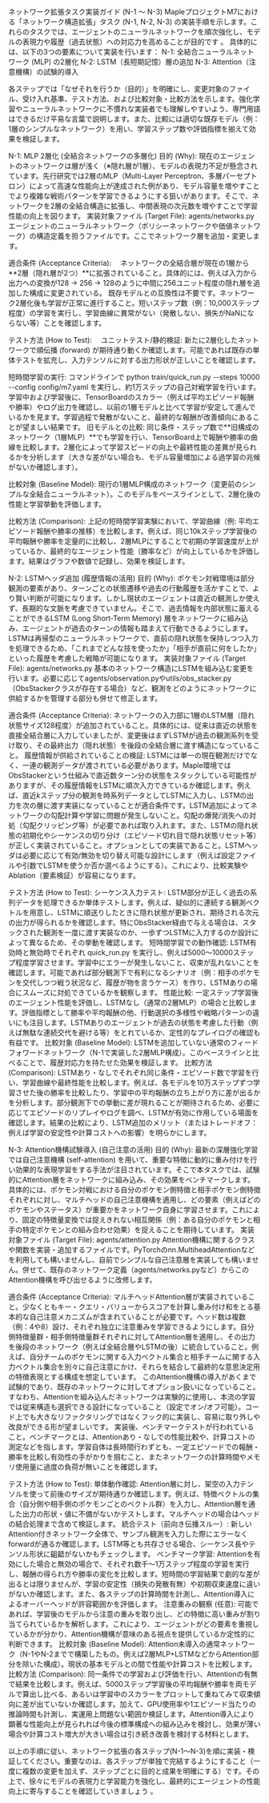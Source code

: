 ネットワーク拡張タスク実装ガイド (N-1 ～ N-3)
MapleプロジェクトM7における「ネットワーク構造拡張」タスク (N-1, N-2, N-3) の実装手順を示します。これらのタスクでは、エージェントのニューラルネットワークを順次強化し、モデルの表現力や履歴（過去状態）への対応力を高めることが目的です
。
具体的には、以下の3つの要素について実装を行います：
N-1: 全結合ニューラルネットワーク (MLP) の2層化
N-2: LSTM（長短期記憶）層の追加
N-3: Attention（注意機構）の試験的導入

各ステップでは「なぜそれを行うか（目的）」を明確にし、変更対象のファイル、受け入れ基準、テスト方法、および比較対象・比較方法を示します。強化学習やニューラルネットワークに不慣れな実装者でも理解しやすいよう、専門用語はできるだけ平易な言葉で説明します。また、比較には適切な既存モデル（例：1層のシンプルなネットワーク）を用い、学習ステップ数や評価指標を揃えて効果を検証します。

N-1: MLP 2層化 (全結合ネットワークの多層化)
目的 (Why): 現在のエージェントのネットワークは層が浅く（※隠れ層が1層）、モデルの表現力不足が懸念されています。先行研究では2層のMLP（Multi-Layer Perceptron、多層パーセプトロン）によって高速な性能向上が達成された例があり、モデル容量を増やすことでより複雑な戦術パターンを学習できるようにする狙いがあります。そこで、ネットワークを2層の全結合構造に拡張し、中間表現の次元数を増やすことで学習性能の向上を図ります。 
実装対象ファイル (Target File): 
agents/networks.pyエージェントのニューラルネットワーク（ポリシーネットワークや価値ネットワーク）の構造定義を担うファイルです。ここでネットワーク層を追加・変更します。 

適合条件 (Acceptance Criteria):　
ネットワークの全結合層が現在の1層から**2層（隠れ層が2つ）**に拡張されていること。具体的には、例えば入力から出力への変換が128 → 256 → 128のように中間に256ユニット程度の隠れ層を追加した構成に変更されている。
既存モデルとの互換性は不要です。ネットワーク2層化後も学習が正常に進行すること。短いステップ数（例：10,000ステップ程度）の学習を実行し、学習曲線に異常がない（発散しない、損失がNaNにならない等）ことを確認します。

テスト方法 (How to Test):　
ユニットテスト/静的検証: 新たに2層化したネットワークで順伝播 (forward) が期待通り動くか確認します。可能であれば既存の単体テストを拡充し、入力テンソルに対する出力形状が正しいことを確認します。

短時間学習の実行: 
コマンドラインで python train/quick_run.py --steps 10000 --config config/m7.yaml を実行し、約1万ステップの自己対戦学習を行います。学習中および学習後に、TensorBoardのスカラー（例えば平均エピソード報酬や勝率）やログ出力を確認し、以前の1層モデルと比べて学習が安定して進んでいるかを見ます。学習過程で発散がないこと、最終的な報酬が改善傾向にあることが望ましい結果です。
旧モデルとの比較: 同じ条件・ステップ数で**旧構成のネットワーク（1層MLP）**でも学習を行い、TensorBoard上で報酬や勝率の曲線を比較します。2層化によって学習スピードの向上や最終性能の差異が見られるかを分析します（大きな差がない場合も、モデル容量増加による過学習の兆候がないか確認します）。

比較対象 (Baseline Model): 
現行の1層MLP構成のネットワーク（変更前のシンプルな全結合ニューラルネット）。このモデルをベースラインとして、2層化後の性能と学習挙動を評価します。 

比較方法 (Comparison): 
上記の短時間学習実験において、学習曲線（例: 平均エピソード報酬や勝率の推移）を比較します。例えば、同じ10kステップ学習後の平均報酬や勝率を定量的に比較し、2層MLPにすることで初期の学習速度が上がっているか、最終的なエージェント性能（勝率など）が向上しているかを評価します。結果はグラフや数値で記録し、効果を検証します。


N-2: LSTMヘッダ追加 (履歴情報の活用)
目的 (Why): ポケモン対戦環境は部分観測の要素があり、ターンごとの状態遷移や過去の行動履歴を活かすことで、より賢い判断が可能になります。しかし現状のエージェントは直近の観測しか使えず、長期的な文脈を考慮できていません。そこで、過去情報を内部状態に蓄えることができるLSTM (Long Short-Term Memory) 層をネットワークに組み込み、エージェントが過去のターンの情報も踏まえて行動できるようにします。LSTMは再帰型のニューラルネットワークで、直前の隠れ状態を保持しつつ入力を処理できるため、「これまでどんな技を使ったか」「相手が直前に何をしたか」といった履歴を考慮した戦略が可能になります。 
実装対象ファイル (Target File): agents/networks.py
基本のネットワーク構造にLSTMを組み込む変更を行います。必要に応じてagents/observation.pyやutils/obs_stacker.py（ObsStackerクラスが存在する場合）など、観測をどのようにネットワークに供給するかを管理する部分も併せて修正します。 

適合条件 (Acceptance Criteria):
ネットワークの入力部に1層のLSTM層（隠れ状態サイズ128程度）が追加されていること。具体的には、従来は直近の状態を直接全結合層に入力していましたが、変更後はまずLSTMが過去の観測系列を受け取り、その最終出力（隠れ状態）を後段の全結合層に渡す構造になっていること。
履歴情報が供給されていることの検証: LSTMには単一の現在観測だけでなく、一連の観測データが渡されている必要があります。Maple環境ではObsStackerという仕組みで直近数ターン分の状態をスタックしている可能性がありますが、その履歴情報をLSTMに順次入力できているか確認します。例えば、直近$k$ステップ分の観測を時系列データとしてLSTMに入力し、LSTMの出力を次の層に渡す実装になっていることが適合条件です。LSTM追加によってネットワークの勾配計算や学習に問題が発生しないこと。勾配の爆発/消失への対処（勾配クリッピング等）が必要であれば取り入れます。また、LSTMの隠れ状態の初期化やシーケンスの切り分け（エピソード切れ目で隠れ状態リセット等）が正しく実装されていること。オプションとしての実装であること。LSTMヘッダは必要に応じて有効/無効を切り替え可能な設計にします（例えば設定ファイルや引数でLSTMを使うか否か選べるようにする）。これにより、比較実験やAblation（要素検証）が容易になります。

テスト方法 (How to Test):
シーケンス入力テスト: LSTM部分が正しく過去の系列データを処理できるか単体テストします。例えば、疑似的に連続する観測ベクトルを用意し、LSTMに順送りしたときに隠れ状態が更新され、期待される次元の出力が得られるかを確認します。特にObsStacker経由で与える場合は、スタックされた観測を一度に渡す実装なのか、一歩ずつLSTMに入力するのか設計によって異なるため、その挙動を確認します。
短時間学習での動作確認: LSTM有効時と無効時でそれぞれ quick_run.py を実行し、例えば5000～10000ステップ程度学習させます。学習中にエラーが発生しないこと、収束が乱れないことを確認します。可能であれば部分観測下で有利になるシナリオ（例：相手のポケモンを交代しつつ戦う状況など、履歴が物を言うケース）を作り、LSTMありの場合にスムーズに対処できているかを観察します。
性能比較: 一定ステップ学習後のエージェント性能を評価し、LSTMなし（通常の2層MLP）の場合と比較します。評価指標として勝率や平均報酬の他、行動選択の多様性や戦略パターンの違いにも注目します。LSTMありのエージェントが過去の状態を考慮した行動（例えば無駄な連続交代を避ける等）をとれているか、定性的なプレイログの確認も有益です。
比較対象 (Baseline Model): LSTMを追加していない通常のフィードフォワードネットワーク（N-1で実装した2層MLP構成）。このベースラインと比べることで、履歴対応力を持たせた効果を検証します。 比較方法 (Comparison): LSTMあり・なしでそれぞれ同じ条件・エピソード数で学習を行い、学習曲線や最終性能を比較します。例えば、各モデルを10万ステップずつ学習させた後の勝率を比較したり、学習中の平均報酬の立ち上がり方に差が出るかを分析します。部分観測下での挙動に差が現れることが期待されるため、必要に応じてエピソードのリプレイやログを調べ、LSTMが有効に作用している場面を確認します。結果の比較により、LSTM追加のメリット（またはトレードオフ：例えば学習の安定性や計算コストへの影響）を明らかにします。

N-3: Attention機構試験導入 (自己注意の活用)
目的 (Why): 最新の深層強化学習では自己注意機構 (self-attention) を用いて、重要な特徴に動的に重み付けを行い効果的な表現学習をする手法が注目されています。そこで本タスクでは、試験的にAttention層をネットワークに組み込み、その効果をベンチマークします。具体的には、ポケモン対戦における自分のポケモン側特徴と相手ポケモン側特徴それぞれに対し、マルチヘッドの自己注意機構を適用し、どの要素（例えばどのポケモンやステータス）が重要かをネットワーク自身に学習させます。これにより、固定の特徴量変換では捉えきれない相互関係（例：ある自分のポケモンと相手の特定ポケモンとの組み合わせ効果）を捉えることを期待しています。 
実装対象ファイル (Target File): agents/attention.py
Attention機構に関するクラスや関数を実装・追加するファイルです。PyTorchのnn.MultiheadAttentionなどを利用しても構いませんし、自前でシンプルな自己注意層を実装しても構いません。併せて、既存のネットワーク定義（agents/networks.pyなど）からこのAttention機構を呼び出せるように改修します。 

適合条件 (Acceptance Criteria):
マルチヘッドAttention層が実装されていること。少なくともキー・クエリ・バリューからスコアを計算し重み付け和をとる基本的な自己注意メカニズムが含まれていることが必要です。ヘッド数は複数（例：4や8）設け、それぞれ独立に注意重みを学習できるようにします。自分側特徴量群・相手側特徴量群それぞれに対してAttention層を適用し、その出力を後段のネットワーク（例えば全結合層やLSTMの後）に統合していること。例えば、自分チームのポケモンに関する入力ベクトル集合と相手チームに関する入力ベクトル集合を別々に自己注意にかけ、それらを結合して最終的な意思決定用の特徴表現とする構成を想定しています。
このAttention機構の導入があくまで試験的であり、既存のネットワークに対してオプション扱いになっていること。すなわち、Attentionを組み込んだネットワークは実験的に使用し、本流の学習では従来構造も選択できる設計になっていること（設定でオン/オフ可能）。コード上でも大きなリファクタリングではなくフック的に実装し、容易に取り外しや改良ができる形が望ましいです。
実装後、ベンチマークテストが行われていること。ベンチマークとは、Attentionあり・なしでの性能比較や、計算コストの測定などを指します。学習自体は長時間行わずとも、一定エピソードでの報酬・勝率を比較し有効性の手がかりを掴むこと、またネットワークの計算時間やメモリ使用量に過度の負荷が無いことを確認します。

テスト方法 (How to Test):
単体動作確認: Attention層に対し、架空の入力テンソルを使って前後のサイズが期待通りか確認します。例えば、特徴ベクトルの集合（自分側や相手側のポケモンごとのベクトル群）を入力し、Attention層を通した出力の形状・値に不備がないかテストします。マルチヘッドの場合はヘッドの結合処理まで含めて検証します。
統合テスト（前向き伝播スルー）: 新しいAttention付きネットワーク全体で、サンプル観測を入力した際にエラーなくforwardが通るか確認します。LSTM等とも共存させる場合、シーケンス長やテンソル形状に齟齬がないかもチェックします。
ベンチマーク学習: Attentionを有効にした場合と無効の場合で、それぞれ数千～1万ステップ程度の学習を実行し、報酬の得られ方や勝率の変化を比較します。短時間の学習結果で劇的な差が出るとは限りませんが、学習の安定性（損失の発散有無）や初期収束速度に違いがないか確認します。また、各ステップの計算時間を計測し、Attention導入によるオーバーヘッドが許容範囲かを評価します。
注意重みの観察 (任意): 可能であれば、学習後のモデルから注意の重みを取り出し、どの特徴に高い重みが割り当てられているかを解析します。これにより、エージェントがどの要素を重視しているかが分かり、Attention機構が意味のある視点を提供しているか定性的に判断できます。
比較対象 (Baseline Model): Attention未導入の通常ネットワーク（N-1やN-2までで構築したもの。例えば2層MLP+LSTMなどからAttention部分を除いた構成）。現状の基本モデルとの間で性能や計算コストを比較します。 比較方法 (Comparison): 同一条件での学習および評価を行い、Attentionの有無で結果を比較します。例えば、5000ステップ学習後の平均報酬や勝率を両モデルで算出し比べる、あるいは学習中のスカラーをプロットして重ねてみて収束傾向に差が出ていないか確認します。加えて、GPU使用率や1エピソード当たりの推論時間も計測し、実運用上問題ない範囲か検証します。Attention導入により顕著な性能向上が見られれば今後の標準構成への組み込みを検討し、効果が薄い場合や計算コスト増大が大きい場合は引き続き改善を検討する材料とします。

以上の手順に従い、ネットワーク拡張の各ステップ(N-1～N-3)を順に実装・検証してください。重要なのは、各ステップが単独で完結するようにすること（一度に複数の変更を加えず、ステップごとに目的と成果を明確にする）です。その上で、徐々にモデルの表現力と学習能力を強化し、最終的にエージェントの性能向上に寄与することを確認していきましょう
。